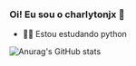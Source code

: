 ### Oi! Eu sou o charlytonjx 👋

- 👨‍🎓 Estou estudando python

![Anurag's GitHub stats](https://github-readme-stats.vercel.app/api?username=charlytonjx&theme=merko&show_icons=true)

